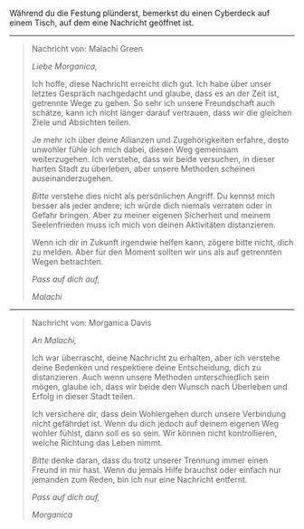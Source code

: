 Während du die Festung plünderst, bemerkst du einen Cyberdeck auf einem Tisch, auf dem eine Nachricht geöffnet ist.

---

> Nachricht von: Malachi Green
>
> _Liebe Morganica,_
>
> Ich hoffe, diese Nachricht erreicht dich gut. Ich habe über unser letztes Gespräch nachgedacht und glaube, dass es an der Zeit ist, getrennte Wege zu gehen. So sehr ich unsere Freundschaft auch schätze, kann ich nicht länger darauf vertrauen, dass wir die gleichen Ziele und Absichten teilen.
>
> Je mehr ich über deine Allianzen und Zugehörigkeiten erfahre, desto unwohler fühle ich mich dabei, diesen Weg gemeinsam weiterzugehen. Ich verstehe, dass wir beide versuchen, in dieser harten Stadt zu überleben, aber unsere Methoden scheinen auseinanderzugehen.
>
> _Bitte_ verstehe dies nicht als persönlichen Angriff. Du kennst mich besser als jeder andere; ich würde dich niemals verraten oder in Gefahr bringen. Aber zu meiner eigenen Sicherheit und meinem Seelenfrieden muss ich mich von deinen Aktivitäten distanzieren.
>
> Wenn ich dir in Zukunft irgendwie helfen kann, zögere bitte nicht, dich zu melden. Aber für den Moment sollten wir uns als auf getrennten Wegen betrachten.
>
> _Pass auf dich auf,_
>
> _Malachi_

---

> Nachricht von: Morganica Davis
>
> _An Malachi,_
>
> Ich war überrascht, deine Nachricht zu erhalten, aber ich verstehe deine Bedenken und respektiere deine Entscheidung, dich zu distanzieren. Auch wenn unsere Methoden unterschiedlich sein mögen, glaube ich, dass wir beide den Wunsch nach Überleben und Erfolg in dieser Stadt teilen.
>
> Ich versichere dir, dass dein Wohlergehen durch unsere Verbindung nicht gefährdet ist. Wenn du dich jedoch auf deinem eigenen Weg wohler fühlst, dann soll es so sein. Wir können nicht kontrollieren, welche Richtung das Leben nimmt.
>
> _Bitte_ denke daran, dass du trotz unserer Trennung immer einen Freund in mir hast. Wenn du jemals Hilfe brauchst oder einfach nur jemanden zum Reden, bin ich nur eine Nachricht entfernt.
>
> _Pass auf dich auf,_
>
> _Morganica_
